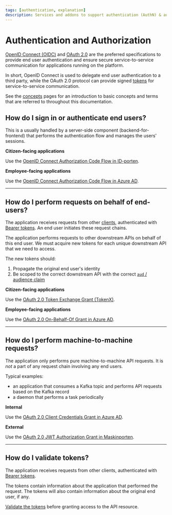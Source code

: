 ```yaml
---
tags: [authentication, explanation]
description: Services and addons to support authentication (AuthN) & authorization (AuthZ)
---
```


# Authentication and Authorization

[OpenID Connect (OIDC)](concepts.md#openid-connect) and [OAuth 2.0](concepts.md#oauth-20) are the preferred specifications to provide end user authentication and ensure secure service-to-service communication for applications running on the platform.

In short, OpenID Connect is used to delegate end user authentication to a third party, while the OAuth 2.0 protocol can provide signed [tokens](concepts.md#tokens) for service-to-service communication.

See the [concepts](concepts.md) pages for an introduction to basic concepts and terms that are referred to throughout this documentation.

## How do I sign in or authenticate end users?

This is a usually handled by a server-side component (backend-for-frontend) that performs the authentication flow and manages the users' sessions.

**Citizen-facing applications**

Use the [OpenID Connect Authorization Code Flow in ID-porten](idporten.md).

**Employee-facing applications**

Use the [OpenID Connect Authorization Code Flow in Azure AD](azure-ad/usage.md#openid-connect-authorization-code-flow).

---

## How do I perform requests on behalf of end-users?

The application receives requests from other [clients](concepts.md#client), authenticated with [Bearer tokens](concepts.md#bearer-token).
An end user initiates these request chains.

The application performs requests to other downstream APIs on behalf of this end user.
We must acquire new tokens for each unique downstream API that we need to access.

The new tokens should:

1. Propagate the original end user's identity
2. Be scoped to the correct downstream API with the correct [`aud` / audience claim](concepts.md#claims-validation)

**Citizen-facing applications**

Use the [OAuth 2.0 Token Exchange Grant (TokenX)](tokenx.md).
 
**Employee-facing applications**

Use the [OAuth 2.0 On-Behalf-Of Grant in Azure AD](azure-ad/usage.md#oauth-20-on-behalf-of-grant).

---

## How do I perform machine-to-machine requests?

The application only performs pure machine-to-machine API requests. 
It is _not_ a part of any request chain involving any end users.

Typical examples:

- an application that consumes a Kafka topic and performs API requests based on the Kafka record
- a daemon that performs a task periodically

**Internal**

Use the [OAuth 2.0 Client Credentials Grant in Azure AD](azure-ad/usage.md#oauth-20-client-credentials-grant).

**External**

Use the [OAuth 2.0 JWT Authorization Grant in Maskinporten](maskinporten/client.md).

---

## How do I validate tokens?

The application receives requests from other clients, authenticated with [Bearer tokens](concepts.md#bearer-token).

The tokens contain information about the application that performed the request. The tokens will also contain 
information about the original end user, if any.

[Validate the tokens](concepts.md#token-validation) before granting access to the API resource.
